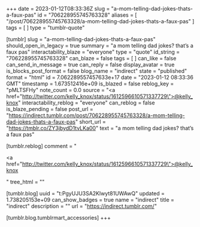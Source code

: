 +++
date = 2023-01-12T08:33:36Z
slug = "a-mom-telling-dad-jokes-thats-a-faux-pas"
id = "706228955745763328"
aliases = [ "/post/706228955745763328/a-mom-telling-dad-jokes-thats-a-faux-pas" ]
tags = [ ]
type = "tumblr-quote"

[tumblr]
slug = "a-mom-telling-dad-jokes-thats-a-faux-pas"
should_open_in_legacy = true
summary = "a mom telling dad jokes? that’s a faux pas"
interactability_blaze = "everyone"
type = "quote"
id_string = "706228955745763328"
can_blaze = false
tags = [ ]
can_like = false
can_send_in_message = true
can_reply = false
display_avatar = true
is_blocks_post_format = false
blog_name = "indirect"
state = "published"
format = "html"
id = 7.062289557457633e+17
date = "2023-01-12 08:33:36 GMT"
timestamp = 1.673512416e+09
is_blazed = false
reblog_key = "pMLTSFHy"
note_count = 0.0
source = "<a href=\"http://twitter.com/kelly_knox/status/1612596610571337729\">@kelly_knox</a>"
interactability_reblog = "everyone"
can_reblog = false
is_blaze_pending = false
post_url = "https://indirect.tumblr.com/post/706228955745763328/a-mom-telling-dad-jokes-thats-a-faux-pas"
short_url = "https://tmblr.co/ZY3jbydD1tvLKa00"
text = "a mom telling dad jokes? that&rsquo;s a faux pas"

[tumblr.reblog]
comment = "<p><a href=\"http://twitter.com/kelly_knox/status/1612596610571337729\">@kelly_knox</a></p>"
tree_html = ""

[tumblr.blog]
uuid = "t:PgyUJU3SA2Klwyt81UWAwQ"
updated = 1.738205153e+09
can_show_badges = true
name = "indirect"
title = "indirect"
description = ""
url = "https://indirect.tumblr.com/"

[tumblr.blog.tumblrmart_accessories]
+++
